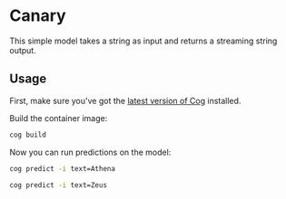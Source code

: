 # Canary

This simple model takes a string as input and returns a streaming string output.

## Usage

First, make sure you've got the [latest version of Cog](https://github.com/replicate/cog#install) installed.

Build the container image:

```sh
cog build
```

Now you can run predictions on the model:

```sh
cog predict -i text=Athena

cog predict -i text=Zeus
```
